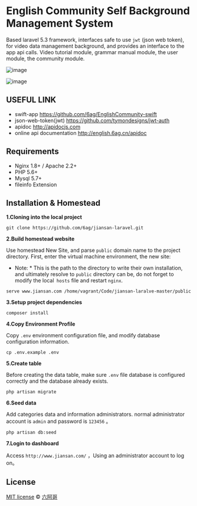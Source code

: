 # English Community Self Background Management System

Based laravel 5.3 framework, interfaces safe to use `jwt` (json web token), for video data management background, and provides an interface to the app api calls. Video tutorial module, grammar manual module, the user module, the community module.

![image](https://github.com/6ag/EnglishCommunity-laravel/blob/master/githubimg/example1.jpg)

![image](https://github.com/6ag/EnglishCommunity-laravel/blob/master/githubimg/example2.jpg)

## USEFUL LINK

- swift-app https://github.com/6ag/EnglishCommunity-swift
- json-web-token(jwt) https://github.com/tymondesigns/jwt-auth
- 	apidoc http://apidocjs.com
- online api documentation http://english.6ag.cn/apidoc

## Requirements

- Nginx 1.8+ / Apache 2.2+
- PHP 5.6+
- Mysql 5.7+
- fileinfo Extension

## Installation & Homestead

**1.Cloning into the local project**

```shell
git clone https://github.com/6ag/jiansan-laravel.git
```

**2.Build homestead website**

Use homestead New Site, and parse `public` domain name to the project directory. First, enter the virtual machine environment, the new site:

* Note: * This is the path to the directory to write their own installation, and ultimately resolve to `public` directory can be, do not forget to modify the local` hosts` file and restart `nginx`.

```shell
serve www.jiansan.com /home/vagrant/Code/jiansan-laralve-master/public
```

**3.Setup project dependencies**

```shell
composer install
```

**4.Copy Environment Profile**

Copy `.env` environment configuration file, and modify database configuration information.

```shell
cp .env.example .env
```

**5.Create table**

Before creating the data table, make sure `.env` file database is configured correctly and the database already exists.

```shell
php artisan migrate
```

**6.Seed data**

Add categories data and information administrators. normal administrator account is `admin` and password is `123456` 。

```shell
php artisan db:seed
```

**7.Login to dashboard**

Access `http://www.jiansan.com/` ，Using an administrator account to log on。

## License

[MIT license](http://opensource.org/licenses/MIT) © [六阿哥](https://github.com/6ag)


